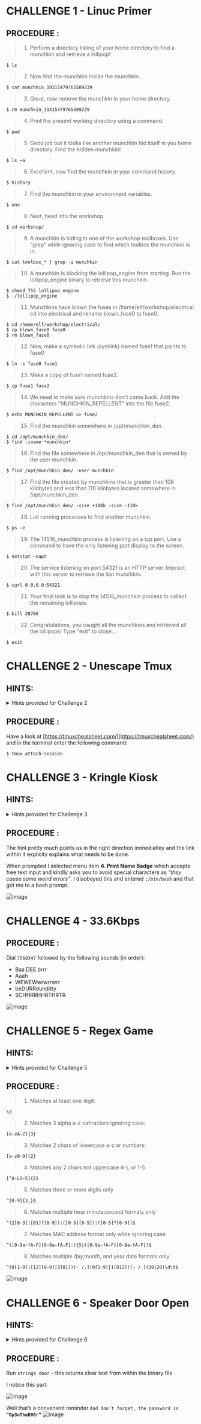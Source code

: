 # CHALLENGE 1 - Linuc Primer #

## PROCEDURE : ##

>1.	Perform a directory listing of your home directory to find a munchkin and retrieve a lollipop!
```
$ ls
```

>2.	Now find the munchkin inside the munchkin.
```
$ cat munchkin_19315479765589239
```

>3.	Great, now remove the munchkin in your home directory.
```
$ rm munchkin_19315479765589239
```

>4.	Print the present working directory using a command.
```
$ pwd
```

>5.	Good job but it looks like another munchkin hid itself in you home directory. Find the hidden munchkin!
```
$ ls –a
```

>6.	Excellent, now find the munchkin in your command history.
```
$ history
```

>7.	Find the munchkin in your environment variables.
```
$ env
```

>8.	Next, head into the workshop.
```
$ cd workshop/
```

>9.	A munchkin is hiding in one of the workshop toolboxes. Use "grep" while ignoring case to find which toolbox the munchkin is in.
```
$ cat toolbox_* | grep -i munchkin
```

>10.	A munchkin is blocking the lollipop_engine from starting. Run the lollipop_engine binary to retrieve this munchkin.
```
$ chmod 755 lollipop_engine
$ ./lollipop_engine
```

>11.	Munchkins have blown the fuses in /home/elf/workshop/electrical. cd into electrical and rename blown_fuse0 to fuse0.
```
$ cd /home/elf/workshop/electrical/
$ cp blown_fuse0 fuse0
$ rm blown_fuse0
```

>12.	Now, make a symbolic link (symlink) named fuse1 that points to fuse0
```
$ ln -s fuse0 fuse1
```

>13.	Make a copy of fuse1 named fuse2.
```
$ cp fuse1 fuse2
```

>14.	We need to make sure munchkins don't come back. Add the characters "MUNCHKIN_REPELLENT" into the file fuse2.
```
$ echo MUNCHKIN_REPELLENT >> fuse2
```

>15.	Find the munchkin somewhere in /opt/munchkin_den.
```
$ cd /opt/munchkin_den/
$ find -iname *munchkin*
```

>16.	Find the file somewhere in /opt/munchkin_den that is owned by the user munchkin.
```
$ find /opt/munchkin_den/ -user munchkin
```

>17.	Find the file created by munchkins that is greater than 108 kilobytes and less than 110 kilobytes located somewhere in /opt/munchkin_den.
```
$ find /opt/munchkin_den/ -size +108k -size -110k
```

>18.	List running processes to find another munchkin.
```
$ ps –e
```

>19.	The 14516_munchkin process is listening on a tcp port. Use a command to have the only listening port display to the screen.
```
$ netstat –napt
```

>20.	The service listening on port 54321 is an HTTP server. Interact with this server to retrieve the last munchkin.
```
$ curl 0.0.0.0:54321
```

>21.	Your final task is to stop the 14516_munchkin process to collect the remaining lollipops.
```
$ kill 28786
```

>22.	Congratulations, you caught all the munchkins and retrieved all the lollipops!
>	Type "exit" to close...
```
$ exit
```



#  
#  
#  

# CHALLENGE 2 - Unescape Tmux #

## HINTS: ##
<details>
  <summary>Hints provided for Challenge 2</summary>
  
>-	**PEPPER MINSTIX:** There's a handy tmux reference available at [https://tmuxcheatsheet.com/](https://tmuxcheatsheet.com/)!

</details>

  
## PROCEDURE : ##

Have a look at [https://tmuxcheatsheet.com/](https://tmuxcheatsheet.com/) and in the terminal enter the following command:

```
$ tmux attach-session
```


#  
#  
#  

# CHALLENGE 3 - Kringle Kiosk #

## HINTS: ##
<details>
  <summary>Hints provided for Challenge 3</summary>
  
>-	**SHINNY UPATREE:** There's probably some kind of [command injection](https://owasp.org/www-community/attacks/Command_Injection) vulnerability in the menu terminal.
</details>

  
## PROCEDURE : ##
The hint pretty much points us in the right direction immediatley and the link within it explicity explains what needs to be done.

When prompted I selected menu item **4. Print Name Badge** which accepts free text input and kindly asks you to avoid special characters as *“they cause some weird errors”*.  I disobeyed this and entered ``;/bin/bash`` and that got me to a bash prompt.

![image](https://github.com/beta-j/SANS-Holiday-Hack-Challenge-2020/assets/60655500/16373a6a-11bd-415e-8dd3-60f3e9006525)

#  
#  
#  

# CHALLENGE 4 - 33.6Kbps #


## PROCEDURE : ##
Dial `7568347` followed by the following sounds (in order):
-	Baa DEE brrr
-	Aaah
-	WEWEWwrwrrwrr
-	beDURRdunditty
-	SCHHRRHHRTHRTR

![image](https://github.com/beta-j/SANS-Holiday-Hack-Challenge-2020/assets/60655500/02882da2-8533-46db-bb7b-5352ff4acd99)

#  
#  
#  

# CHALLENGE 5 - Regex Game #

## HINTS: ##
<details>
  <summary>Hints provided for Challenge 5</summary>
  
>-	**MINTY CANDYCANE:** Here's a place to try out your JS Regex expressions: [https://regex101.com/](https://regex101.com/)
>-	**MINTY CANDYCANE:** Handy quick reference for JS regular expression construction: [https://www.debuggex.com/cheatsheet/regex/javascript](https://www.debuggex.com/cheatsheet/regex/javascript)

</details>

  
## PROCEDURE : ##
>1.	Matches at least one digit:
```
\d
```

>2.	Matches 3 alpha a-z cahracters ignoring case:
```
[a-zA-Z]{3}
```

>3.	Matches 2 chars of lowercase a-z or numbers:
```
[a-z0-9]{2}
```

>4.	Matches any 2 chars not uppercase A-L or 1-5
```
[^A-L1-5]{2}
```

>5.	Matches three or more digits only
```
^[0-9]{3,}$
```

>6.	Matches multiple hour:minute:second formats only
```
^(2[0-3]|[01]?[0-9]):([0-5][0-9]):([0-5]?[0-9])$
```

>7.	Matches MAC address format only while ignoring case
```
^([0-9a-fA-F][0-9a-fA-F]:){5}([0-9a-fA-F][0-9a-fA-F])$
```

>8.	Matches multiple day,month, and year date formats only
```
^(0[1-9]|[12][0-9]|3[01])[- /.](0[1-9]|1[012])[- /.](19|20)\d\d$
```

![image](https://github.com/beta-j/SANS-Holiday-Hack-Challenge-2020/assets/60655500/29f40143-dfe3-465c-ae8d-bc0098d77c52)

#  
#  
#  

# CHALLENGE 6 - Speaker Door Open #

## HINTS: ##
<details>
  <summary>Hints provided for Challenge 6</summary>
  
>-	**BUSHY EVERGREEN:**  The `strings` command is common in Linux and available in Windows as part of `SysInternals`.

</details>

  
## PROCEDURE : ##
Run `strings door` – this returns clear text from within the binary file

I notice this part:

![image](https://github.com/beta-j/SANS-Holiday-Hack-Challenge-2020/assets/60655500/4853e821-d886-4af4-90be-743438d225d8)

Well that’s a convenient reminder ``And don’t forget, the password is`` **``“Op3nTheD00r”``**
![image](https://github.com/beta-j/SANS-Holiday-Hack-Challenge-2020/assets/60655500/a32c3ab0-1814-46bb-89e0-7abfa43acd4e)

